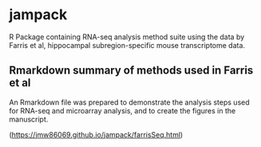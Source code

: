 # jampack

R Package containing RNA-seq analysis method suite using the data
by Farris et al, hippocampal subregion-specific mouse transcriptome
data.

## Rmarkdown summary of methods used in Farris et al

An Rmarkdown file was prepared to demonstrate the analysis steps
used for RNA-seq and microarray analysis, and to create the figures
in the manuscript.

(https://jmw86069.github.io/jampack/farrisSeq.html)
